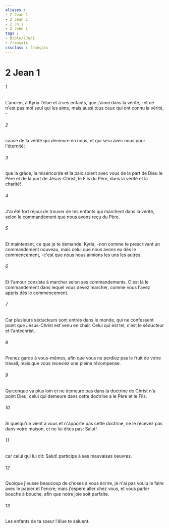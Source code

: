 ```yaml
---
aliases : 
- 2 Jean 1
- 2 Jean 1
- 2 Jn 1
- 2 John 1
tags : 
- Bible/2Jn/1
- français
cssclass : français
---
```


# 2 Jean 1

###### 1
L'ancien, à Kyria l'élue et à ses enfants, que j'aime dans la vérité, -et ce n'est pas moi seul qui les aime, mais aussi tous ceux qui ont connu la vérité, -
###### 2
cause de la vérité qui demeure en nous, et qui sera avec nous pour l'éternité:
###### 3
que la grâce, la miséricorde et la paix soient avec vous de la part de Dieu le Père et de la part de Jésus-Christ, le Fils du Père, dans la vérité et la charité!
###### 4
J'ai été fort réjoui de trouver de tes enfants qui marchent dans la vérité, selon le commandement que nous avons reçu du Père.
###### 5
Et maintenant, ce que je te demande, Kyria, -non comme te prescrivant un commandement nouveau, mais celui que nous avons eu dès le commencement, -c'est que nous nous aimions les uns les autres.
###### 6
Et l'amour consiste à marcher selon ses commandements. C'est là le commandement dans lequel vous devez marcher, comme vous l'avez appris dès le commencement.
###### 7
Car plusieurs séducteurs sont entrés dans le monde, qui ne confessent point que Jésus-Christ est venu en chair. Celui qui est tel, c'est le séducteur et l'antéchrist.
###### 8
Prenez garde à vous-mêmes, afin que vous ne perdiez pas le fruit de votre travail, mais que vous receviez une pleine récompense.
###### 9
Quiconque va plus loin et ne demeure pas dans la doctrine de Christ n'a point Dieu; celui qui demeure dans cette doctrine a le Père et le Fils.
###### 10
Si quelqu'un vient à vous et n'apporte pas cette doctrine, ne le recevez pas dans votre maison, et ne lui dites pas: Salut!
###### 11
car celui qui lui dit: Salut! participe à ses mauvaises oeuvres.
###### 12
Quoique j'eusse beaucoup de choses à vous écrire, je n'ai pas voulu le faire avec le papier et l'encre; mais j'espère aller chez vous, et vous parler bouche à bouche, afin que notre joie soit parfaite.
###### 13
Les enfants de ta soeur l'élue te saluent.
